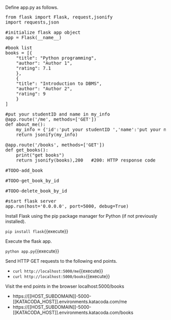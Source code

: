 Define app.py as follows.

<pre class="file" data-filename="app.py" data-target="replace">
from flask import Flask, request,jsonify
import requests,json

#initialize flask app object
app = Flask(__name__)

#book list
books = [{
    "title": "Python programming",
    "author": "Author 1",
    "rating": 7.1
    },
    {
    "title": "Introduction to DBMS",
    "author": "Author 2",
    "rating": 9
    }
]

#put your studentID and name in my_info
@app.route('/me', methods=['GET'])
def about_me():
    my_info = {'id':'put your studentID ','name':'put your name'}
    return jsonify(my_info)
	
@app.route('/books', methods=['GET'])
def get_books():
    print("get books")
    return jsonify(books),200 	#200: HTTP response code

#TODO-add_book

#TODO-get_book_by_id

#TODO-delete_book_by_id

#start flask server
app.run(host='0.0.0.0', port=5000, debug=True)
</pre>


Install Flask using the pip package manager for Python (if not previously installed).

`pip install flask`{{execute}}

Execute the flask app.

`python app.py`{{execute}}

Send HTTP GET requests to the following end points.

* `curl http://localhost:5000/me`{{execute}}
* `curl http://localhost:5000/books`{{execute}}


Visit the end points in the browser localhost:5000/books 

* https://[[HOST_SUBDOMAIN]]-5000-[[KATACODA_HOST]].environments.katacoda.com/me
* https://[[HOST_SUBDOMAIN]]-5000-[[KATACODA_HOST]].environments.katacoda.com/books 


